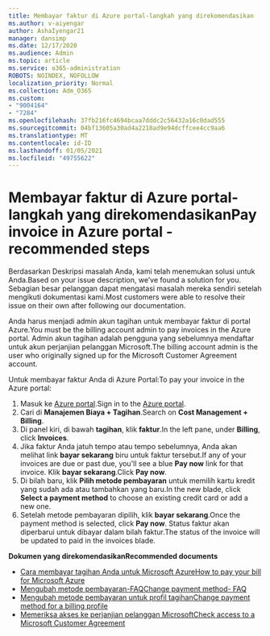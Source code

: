 ```yaml
---
title: Membayar faktur di Azure portal-langkah yang direkomendasikan
ms.author: v-aiyengar
author: AshaIyengar21
manager: dansimp
ms.date: 12/17/2020
ms.audience: Admin
ms.topic: article
ms.service: o365-administration
ROBOTS: NOINDEX, NOFOLLOW
localization_priority: Normal
ms.collection: Adm_O365
ms.custom:
- "9004164"
- "7284"
ms.openlocfilehash: 37fb216fc4694bcaa7dddc2c56432a16c0dad555
ms.sourcegitcommit: 04bf13605a30ad4a2218ad9e94dcffcee4cc9aa6
ms.translationtype: MT
ms.contentlocale: id-ID
ms.lasthandoff: 01/05/2021
ms.locfileid: "49755622"
---
```

# <a name="pay-invoice-in-azure-portal---recommended-steps"></a><span data-ttu-id="fd939-102">Membayar faktur di Azure portal-langkah yang direkomendasikan</span><span class="sxs-lookup"><span data-stu-id="fd939-102">Pay invoice in Azure portal - recommended steps</span></span>

<span data-ttu-id="fd939-103">Berdasarkan Deskripsi masalah Anda, kami telah menemukan solusi untuk Anda.</span><span class="sxs-lookup"><span data-stu-id="fd939-103">Based on your issue description, we’ve found a solution for you.</span></span> <span data-ttu-id="fd939-104">Sebagian besar pelanggan dapat mengatasi masalah mereka sendiri setelah mengikuti dokumentasi kami.</span><span class="sxs-lookup"><span data-stu-id="fd939-104">Most customers were able to resolve their issue on their own after following our documentation.</span></span>

<span data-ttu-id="fd939-105">Anda harus menjadi admin akun tagihan untuk membayar faktur di portal Azure.</span><span class="sxs-lookup"><span data-stu-id="fd939-105">You must be the billing account admin to pay invoices in the Azure portal.</span></span> <span data-ttu-id="fd939-106">Admin akun tagihan adalah pengguna yang sebelumnya mendaftar untuk akun perjanjian pelanggan Microsoft.</span><span class="sxs-lookup"><span data-stu-id="fd939-106">The billing account admin is the user who originally signed up for the Microsoft Customer Agreement account.</span></span> 

<span data-ttu-id="fd939-107">Untuk membayar faktur Anda di Azure Portal:</span><span class="sxs-lookup"><span data-stu-id="fd939-107">To pay your invoice in the Azure portal:</span></span> 

1. <span data-ttu-id="fd939-108">Masuk ke [Azure portal](https://portal.azure.com/).</span><span class="sxs-lookup"><span data-stu-id="fd939-108">Sign in to the [Azure portal](https://portal.azure.com/).</span></span>
1. <span data-ttu-id="fd939-109">Cari di **Manajemen Biaya + Tagihan**.</span><span class="sxs-lookup"><span data-stu-id="fd939-109">Search on **Cost Management + Billing**.</span></span>
1. <span data-ttu-id="fd939-110">Di panel kiri, di bawah **tagihan**, klik **faktur**.</span><span class="sxs-lookup"><span data-stu-id="fd939-110">In the left pane, under **Billing**, click **Invoices**.</span></span>
1. <span data-ttu-id="fd939-111">Jika faktur Anda jatuh tempo atau tempo sebelumnya, Anda akan melihat link **bayar sekarang** biru untuk faktur tersebut.</span><span class="sxs-lookup"><span data-stu-id="fd939-111">If any of your invoices are due or past due, you'll see a blue **Pay now** link for that invoice.</span></span> <span data-ttu-id="fd939-112">Klik **bayar sekarang**.</span><span class="sxs-lookup"><span data-stu-id="fd939-112">Click **Pay now**.</span></span>
1. <span data-ttu-id="fd939-113">Di bilah baru, klik **Pilih metode pembayaran** untuk memilih kartu kredit yang sudah ada atau tambahkan yang baru.</span><span class="sxs-lookup"><span data-stu-id="fd939-113">In the new blade, click **Select a payment method** to choose an existing credit card or add a new one.</span></span>
1. <span data-ttu-id="fd939-114">Setelah metode pembayaran dipilih, klik **bayar sekarang**.</span><span class="sxs-lookup"><span data-stu-id="fd939-114">Once the payment method is selected, click **Pay now**.</span></span>
<span data-ttu-id="fd939-115">Status faktur akan diperbarui untuk dibayar dalam bilah faktur.</span><span class="sxs-lookup"><span data-stu-id="fd939-115">The status of the invoice will be updated to paid in the invoices blade.</span></span>

<span data-ttu-id="fd939-116">**Dokumen yang direkomendasikan**</span><span class="sxs-lookup"><span data-stu-id="fd939-116">**Recommended documents**</span></span>

- [<span data-ttu-id="fd939-117">Cara membayar tagihan Anda untuk Microsoft Azure</span><span class="sxs-lookup"><span data-stu-id="fd939-117">How to pay your bill for Microsoft Azure</span></span>](https://docs.microsoft.com/azure/cost-management-billing/understand/pay-bill)
- [<span data-ttu-id="fd939-118">Mengubah metode pembayaran-FAQ</span><span class="sxs-lookup"><span data-stu-id="fd939-118">Change payment method- FAQ</span></span>](https://docs.microsoft.com/azure/billing/billing-how-to-change-credit-card?WT.mc_id=Portal-Microsoft_Azure_Support#frequently-asked-questions)
- [<span data-ttu-id="fd939-119">Mengubah metode pembayaran untuk profil tagihan</span><span class="sxs-lookup"><span data-stu-id="fd939-119">Change payment method for a billing profile</span></span>](https://docs.microsoft.com/azure/cost-management-billing/manage/change-credit-card?WT.mc_id=Portal-Microsoft_Azure_Support#manage-credit-cards-for-a-microsoft-customer-agreement)
- [<span data-ttu-id="fd939-120">Memeriksa akses ke perjanjian pelanggan Microsoft</span><span class="sxs-lookup"><span data-stu-id="fd939-120">Check access to a Microsoft Customer Agreement</span></span>](https://docs.microsoft.com/azure/cost-management-billing/manage/change-credit-card?WT.mc_id=Portal-Microsoft_Azure_Support%22%20%5Cl%20%22manage-credit-cards-for-a-microsoft-customer-agreement%22%20%5Ct%20%22_blank#check-the-type-of-your-account)